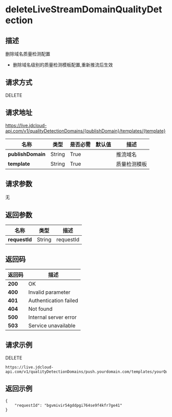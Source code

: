# deleteLiveStreamDomainQualityDetection


## 描述
删除域名质量检测配置
- 删除域名级别的质量检测模板配置,重新推流后生效


## 请求方式
DELETE

## 请求地址
https://live.jdcloud-api.com/v1/qualityDetectionDomains/{publishDomain}/templates/{template}

|名称|类型|是否必需|默认值|描述|
|---|---|---|---|---|
|**publishDomain**|String|True| |推流域名|
|**template**|String|True| |质量检测模板|

## 请求参数
无


## 返回参数
|名称|类型|描述|
|---|---|---|
|**requestId**|String|requestId|


## 返回码
|返回码|描述|
|---|---|
|**200**|OK|
|**400**|Invalid parameter|
|**401**|Authentication failed|
|**404**|Not found|
|**500**|Internal server error|
|**503**|Service unavailable|

## 请求示例
DELETE
```
https://live.jdcloud-api.com/v1/qualityDetectionDomains/push.yourdomain.com/templates/yourQualityDetectionTemplate

```

## 返回示例
```
{
    "requestId": "bgvmivir54gddpgi764se9f4kfr7ge41"
}
```
